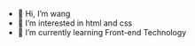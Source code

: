 - 👋 Hi, I’m wang
- 👀 I’m interested in html and css
- 🌱 I’m currently learning Front-end Technology
<!---
wang/wang is a ✨ special ✨ repository because its `README.md` (this file) appears on your GitHub profile.
You can click the Preview link to take a look at your changes.
--->
